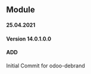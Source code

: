 ## Module <odoo-debrand>

#### 25.04.2021
#### Version 14.0.1.0.0
#### ADD
Initial Commit for odoo-debrand
